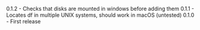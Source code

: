 0.1.2 - Checks that disks are mounted in windows before adding them
0.1.1 - Locates df in multiple UNIX systems, should work in macOS (untested)
0.1.0 - First release 